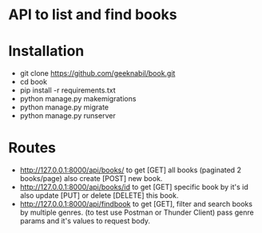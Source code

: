 # API to list and find books 

# Installation
- git clone https://github.com/geeknabil/book.git
- cd book
- pip install -r requirements.txt
- python manage.py makemigrations
- python manage.py migrate
- python manage.py runserver


# Routes
- http://127.0.0.1:8000/api/books/  to get [GET] all books (paginated 2 books/page) also create [POST] new book.
- http://127.0.0.1:8000/api/books/id  to get [GET] specific book by it's id also update [PUT] or delete [DELETE] this book. 
- http://127.0.0.1:8000/api/findbook  to get [GET], filter and search books by multiple genres. (to test use Postman or Thunder Client) pass genre params and it's values to request body. 

